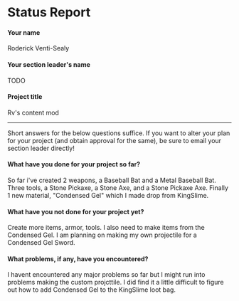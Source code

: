 # Status Report

#### Your name

Roderick Venti-Sealy

#### Your section leader's name

TODO

#### Project title

Rv's content mod

***

Short answers for the below questions suffice. If you want to alter your plan for your project (and obtain approval for the same), be sure to email your section leader directly!

#### What have you done for your project so far?

So far i've created 2 weapons, a Baseball Bat and a Metal Baseball Bat. Three tools, a Stone Pickaxe, a Stone Axe, and a Stone Pickaxe Axe. Finally 1 new material, "Condensed Gel" which I made drop from KingSlime. 

#### What have you not done for your project yet?

Create more items, armor, tools. I also need to make items from the Condensed Gel. I am planning on making my own projectile for a Condensed Gel Sword.

#### What problems, if any, have you encountered?

I havent encountered any major problems so far but I might run into problems making the custom projcttile. I did find it a little difficult to figure out how to add Condensed Gel to the KingSlime loot bag.

